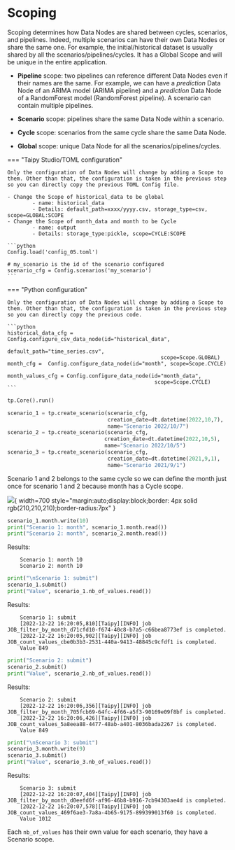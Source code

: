 
# Scoping 

Scoping determines how Data Nodes are shared between cycles, scenarios, and pipelines. Indeed, multiple scenarios can have their own Data Nodes or share the same one. For example, the initial/historical dataset is usually shared by all the scenarios/pipelines/cycles. It has a Global Scope and will be unique in the entire application.

- **Pipeline** scope: two pipelines can reference different Data Nodes even if their names are the same. For example, we can have a _prediction_ Data Node of an ARIMA model (ARIMA pipeline) and a _prediction_ Data Node of a RandomForest model (RandomForest pipeline). A scenario can contain multiple pipelines.

- **Scenario** scope: pipelines share the same Data Node within a scenario. 

- **Cycle** scope: scenarios from the same cycle share the same Data Node.

- **Global** scope: unique Data Node for all the scenarios/pipelines/cycles.

=== "Taipy Studio/TOML configuration"

    Only the configuration of Data Nodes will change by adding a Scope to them. Other than that, the configuration is taken in the previous step so you can directly copy the previous TOML Config file.
    
    - Change the Scope of historical_data to be global
            - name: historical_data
            - Details: default_path=xxxx/yyyy.csv, storage_type=csv, scope=GLOBAL:SCOPE
    - Change the Scope of month_data and month to be Cycle
            - name: output
            - Details: storage_type:pickle, scope=CYCLE:SCOPE
            
    ```python
    Config.load('config_05.toml')

    # my_scenario is the id of the scenario configured
    scenario_cfg = Config.scenarios('my_scenario')
    ```
    
=== "Python configuration"

    Only the configuration of Data Nodes will change by adding a Scope to them. Other than that, the configuration is taken in the previous step so you can directly copy the previous code.

    ```python
    historical_data_cfg = Config.configure_csv_data_node(id="historical_data",
                                                     default_path="time_series.csv",
                                                     scope=Scope.GLOBAL)
    month_cfg =  Config.configure_data_node(id="month", scope=Scope.CYCLE)

    month_values_cfg = Config.configure_data_node(id="month_data",
                                                   scope=Scope.CYCLE)
    ```


```python
tp.Core().run()

scenario_1 = tp.create_scenario(scenario_cfg,
                                creation_date=dt.datetime(2022,10,7),
                                name="Scenario 2022/10/7")
scenario_2 = tp.create_scenario(scenario_cfg,
                               creation_date=dt.datetime(2022,10,5),
                               name="Scenario 2022/10/5")
scenario_3 = tp.create_scenario(scenario_cfg,
                                creation_date=dt.datetime(2021,9,1),
                                name="Scenario 2021/9/1")
```

Scenario 1 and 2 belongs to the same cycle so we can define the month just once for scenario 1 and 2 because month has a Cycle scope.

![](sommething.svg){ width=700 style="margin:auto;display:block;border: 4px solid rgb(210,210,210);border-radius:7px" }


```python
scenario_1.month.write(10)
print("Scenario 1: month", scenario_1.month.read())
print("Scenario 2: month", scenario_2.month.read())
```
Results:
```
    Scenario 1: month 10
    Scenario 2: month 10
```


```python
print("\nScenario 1: submit")
scenario_1.submit()
print("Value", scenario_1.nb_of_values.read())
```

Results:
```
    Scenario 1: submit
    [2022-12-22 16:20:05,810][Taipy][INFO] job JOB_filter_by_month_d71cfd10-f674-40c8-b7a5-c66bea8773ef is completed.
    [2022-12-22 16:20:05,902][Taipy][INFO] job JOB_count_values_cbe0b3b3-2531-440a-9413-48845c9cfdf1 is completed.
    Value 849
```  


```python
print("Scenario 2: submit")
scenario_2.submit()
print("Value", scenario_2.nb_of_values.read())
```

Results:
```
    Scenario 2: submit
    [2022-12-22 16:20:06,356][Taipy][INFO] job JOB_filter_by_month_705fcb69-64fc-4f66-a5f3-90169e09f8bf is completed.
    [2022-12-22 16:20:06,426][Taipy][INFO] job JOB_count_values_5a8eea88-4477-48ab-a401-8036bada2267 is completed.
    Value 849
```


```python
print("\nScenario 3: submit")
scenario_3.month.write(9)
scenario_3.submit()
print("Value", scenario_3.nb_of_values.read())
```

Results:
```
    Scenario 3: submit
    [2022-12-22 16:20:07,404][Taipy][INFO] job JOB_filter_by_month_d0eefd6f-af96-46b8-b916-7cb94303ae4d is completed.
    [2022-12-22 16:20:07,578][Taipy][INFO] job JOB_count_values_469f6ae3-7a8a-4b65-9175-899399013f60 is completed.
    Value 1012
```

Each `nb_of_values` has their own value for each scenario, they have a Scenario scope.
